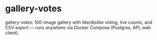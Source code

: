 # gallery-votes
gallery-votes: 100-image gallery with like/dislike voting, live counts, and CSV export — runs anywhere via Docker Compose (Postgres, API, web client).
